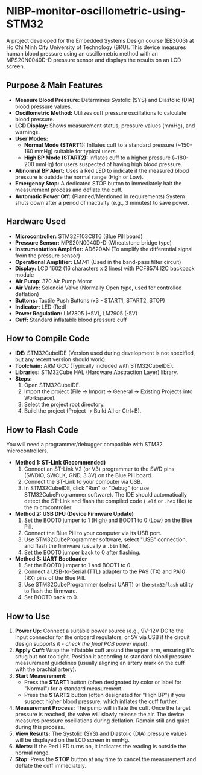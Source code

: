 # NIBP-monitor-oscillometric-using-STM32

A project developed for the Embedded Systems Design course (EE3003) at Ho Chi Minh City University of Technology (BKU). This device measures human blood pressure using an oscillometric method with an MPS20N0040D-D pressure sensor and displays the results on an LCD screen.

## Purpose & Main Features

*   **Measure Blood Pressure:** Determines Systolic (SYS) and Diastolic (DIA) blood pressure values.
*   **Oscillometric Method:** Utilizes cuff pressure oscillations to calculate blood pressure.
*   **LCD Display:** Shows measurement status, pressure values (mmHg), and warnings.
*   **User Modes:**
    *   **Normal Mode (START1):** Inflates cuff to a standard pressure (~150-160 mmHg) suitable for typical users.
    *   **High BP Mode (START2):** Inflates cuff to a higher pressure (~180-200 mmHg) for users suspected of having high blood pressure.
*   **Abnormal BP Alert:** Uses a Red LED to indicate if the measured blood pressure is outside the normal range (High or Low).
*   **Emergency Stop:** A dedicated STOP button to immediately halt the measurement process and deflate the cuff.
*   **Automatic Power Off:** (Planned/Mentioned in requirements) System shuts down after a period of inactivity (e.g., 3 minutes) to save power.

## Hardware Used

*   **Microcontroller:** STM32F103C8T6 (Blue Pill board)
*   **Pressure Sensor:** MPS20N0040D-D (Wheatstone bridge type)
*   **Instrumentation Amplifier:** AD620AN (To amplify the differential signal from the pressure sensor)
*   **Operational Amplifier:** LM741 (Used in the band-pass filter circuit)
*   **Display:** LCD 1602 (16 characters x 2 lines) with PCF8574 I2C backpack module
*   **Air Pump:** 370 Air Pump Motor
*   **Air Valve:** Solenoid Valve (Normally Open type, used for controlled deflation)
*   **Buttons:** Tactile Push Buttons (x3 - START1, START2, STOP)
*   **Indicator:** LED (Red)
*   **Power Regulation:** LM7805 (+5V), LM7905 (-5V)
*   **Cuff:** Standard inflatable blood pressure cuff

## How to Compile Code

*   **IDE:** STM32CubeIDE (Version used during development is not specified, but any recent version should work).
*   **Toolchain:** ARM GCC (Typically included with STM32CubeIDE).
*   **Libraries:** STM32Cube HAL (Hardware Abstraction Layer) library.
*   **Steps:**
    1.  Open STM32CubeIDE.
    2.  Import the project (File -> Import -> General -> Existing Projects into Workspace).
    3.  Select the project root directory.
    4.  Build the project (Project -> Build All or Ctrl+B).

## How to Flash Code

You will need a programmer/debugger compatible with STM32 microcontrollers.

*   **Method 1: ST-Link (Recommended)**
    1.  Connect an ST-Link V2 (or V3) programmer to the SWD pins (SWDIO, SWCLK, GND, 3.3V) on the Blue Pill board.
    2.  Connect the ST-Link to your computer via USB.
    3.  In STM32CubeIDE, click "Run" or "Debug" (or use STM32CubeProgrammer software). The IDE should automatically detect the ST-Link and flash the compiled code (`.elf` or `.hex` file) to the microcontroller.
*   **Method 2: USB DFU (Device Firmware Update)**
    1.  Set the BOOT0 jumper to 1 (High) and BOOT1 to 0 (Low) on the Blue Pill.
    2.  Connect the Blue Pill to your computer via its USB port.
    3.  Use STM32CubeProgrammer software, select "USB" connection, and flash the firmware (usually a `.bin` file).
    4.  Set the BOOT0 jumper back to 0 after flashing.
*   **Method 3: UART Bootloader**
    1.  Set the BOOT0 jumper to 1 and BOOT1 to 0.
    2.  Connect a USB-to-Serial (TTL) adapter to the PA9 (TX) and PA10 (RX) pins of the Blue Pill.
    3.  Use STM32CubeProgrammer (select UART) or the `stm32flash` utility to flash the firmware.
    4.  Set BOOT0 back to 0.

## How to Use

1.  **Power Up:** Connect a suitable power source (e.g., 9V-12V DC to the input connector for the onboard regulators, or 5V via USB if the circuit design supports it - *check the final PCB power input*).
2.  **Apply Cuff:** Wrap the inflatable cuff around the upper arm, ensuring it's snug but not too tight. Position it according to standard blood pressure measurement guidelines (usually aligning an artery mark on the cuff with the brachial artery).
3.  **Start Measurement:**
    *   Press the **START1** button (often designated by color or label for "Normal") for a standard measurement.
    *   Press the **START2** button (often designated for "High BP") if you suspect higher blood pressure, which inflates the cuff further.
4.  **Measurement Process:** The pump will inflate the cuff. Once the target pressure is reached, the valve will slowly release the air. The device measures pressure oscillations during deflation. Remain still and quiet during this process.
5.  **View Results:** The Systolic (SYS) and Diastolic (DIA) pressure values will be displayed on the LCD screen in mmHg.
6.  **Alerts:** If the Red LED turns on, it indicates the reading is outside the normal range.
7.  **Stop:** Press the **STOP** button at any time to cancel the measurement and deflate the cuff immediately.